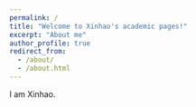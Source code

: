 ```yaml
---
permalink: /
title: "Welcome to Xinhao's academic pages!"
excerpt: "About me"
author_profile: true
redirect_from: 
  - /about/
  - /about.html
---
```



I am Xinhao.
